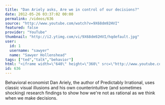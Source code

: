 ```yaml
---
title: "Dan Ariely asks, Are we in control of our decisions?"
date: 2012-05-26 03:37:02 00:00
permalink: /videos/636
source: "http://www.youtube.com/watch?v=9X68dm92HVI"
featured: false
provider: "YouTube"
thumbnail: "http://i2.ytimg.com/vi/9X68dm92HVI/hqdefault.jpg"
user:
  id: 1
  username: "sawyer"
  name: "Sawyer Hollenshead"
tags: ["ted","talk","behavior"]
html: "<iframe width=\"640\" height=\"360\" src=\"http://www.youtube.com/embed/9X68dm92HVI?wmode=transparent&fs=1&feature=oembed\" frameborder=\"0\" allowfullscreen></iframe>"
id: 636
---
```


Behavioral economist Dan Ariely, the author of Predictably Irrational, uses classic visual illusions and his own counterintuitive (and sometimes shocking) research findings to show how we're not as rational as we think when we make decisions.